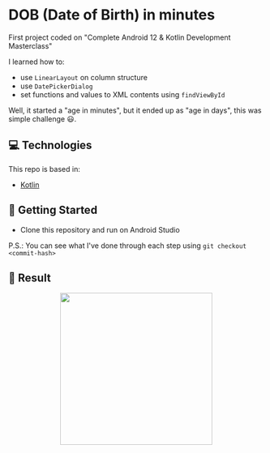 # DOB (Date of Birth) in minutes

First project coded on "Complete Android 12 & Kotlin Development Masterclass"

I learned how to:

- use `LinearLayout` on column structure
- use `DatePickerDialog`
- set functions and values to XML contents using `findViewById`

Well, it started a "age in minutes", but it ended up as "age in days", this was simple challenge 😃.
## 💻 Technologies

This repo is based in:

- [Kotlin](https://kotlinlang.org/)

## 🚀 Getting Started

- Clone this repository and run on Android Studio

P.S.: You can see what I've done through each step using `git checkout <commit-hash>`

## 🧐 Result

<div align="center">
<img src=".github/first_project.gif" width="300" />
</div>

